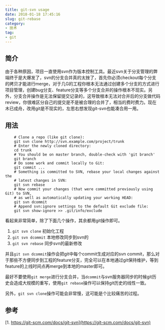 ```yaml
---
title: git-svn usage
date: 2018-01-18 17:45:16
slug: git-rebase
category:
- 技术
tag:
- git
---
```

## 简介
由于各种原因，项目一直使用svn作为版本控制工具。最近svn关于分支管理的弊端终于是大爆发了，svn的分支合并真的太挫了，首先你必须checkout每个分支的拷贝才能进行merge，对于几G的工程你根本无法通过创建多个分支的方式进行项目管理，创建bug分支、feature分支等多个分支合并的操作根本不现实。另外，分支合并操作是无法保留提交记录的，这导致根本无法对合并后的分支做代码review，你很难区分自己的提交是不是被合理的合并了，相当的费时费力。现在木已成舟，改用git是不现实的，左思右想发现git-svn也能凑合用一用。

## 用法

```
    # Clone a repo (like git clone):
    git svn clone http://svn.example.com/project/trunk
    # Enter the newly cloned directory:
    cd trunk
    # You should be on master branch, double-check with 'git branch'
    git branch
    # Do some work and commit locally to Git:
    git commit ...
    # Something is committed to SVN, rebase your local changes against the
    # latest changes in SVN:
    git svn rebase
    # Now commit your changes (that were committed previously using Git) to SVN,
    # as well as automatically updating your working HEAD:
    git svn dcommit
    # Append svn:ignore settings to the default Git exclude file:
    git svn show-ignore >> .git/info/exclude
```

看起来非常简单，除了下面几个操作，其余都用git操作即可。
1. `git svn clone` 初始化工程
2. `git svn dcommit` 本地修改同步到svn的
3. `git svn rebase` 同步svn的最新修改

并且`git svn dcommit`操作会把git中每个commit生成对应的svn commit，那么对于那些不方便同步到工程的feature分支，完全可以在本地通过git保持维护，等到feature的上线时间点再merge到本地的master即可。

最好不要使用`git merge`进行分支合并，当`dcommit`与svn服务器同步的时候git历史会造成大规模的重写，使用`git rebase`操作可以保持git历史的线性一致。

另外，`git svn clone`操作可能会非常慢，这可能是个比较痛苦的过程。

## 参考
[1. https://git-scm.com/docs/git-svn](https://git-scm.com/docs/git-svn)

